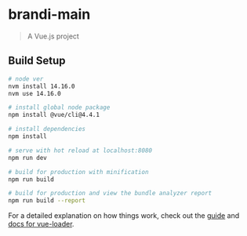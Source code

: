 # brandi-main

> A Vue.js project

## Build Setup

``` bash
# node ver
nvm install 14.16.0
nvm use 14.16.0

# install global node package
npm install @vue/cli@4.4.1

# install dependencies
npm install

# serve with hot reload at localhost:8080
npm run dev

# build for production with minification
npm run build

# build for production and view the bundle analyzer report
npm run build --report
```

For a detailed explanation on how things work, check out the [guide](http://vuejs-templates.github.io/webpack/) and [docs for vue-loader](http://vuejs.github.io/vue-loader).
